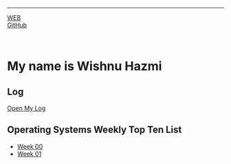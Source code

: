 ---

[WEB](https://hazlazuardi.github.io/os202/)
<br>
[GitHub](https://github.com/hazlazuardi/os202/)

<br>

# My name is Wishnu Hazmi

## Log 
[Open My Log](TXT/mylog.txt)

## Operating Systems Weekly Top Ten List
* [Week 00](W00/)
* [Week 01](W01/)
